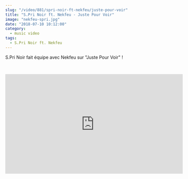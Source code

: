 ```yaml
--- 
slug: "/video/881/spri-noir-ft-nekfeu/juste-pour-voir"
title: "S.Pri Noir ft. Nekfeu - Juste Pour Voir"
image: "nekfeu-spri.jpg"
date: "2018-07-10 10:12:00"
category:
  - music video
tags:
  - S.Pri Noir ft. Nekfeu
---
```

<p>S.Pri Noir fait équipe avec Nekfeu sur "Juste Pour Voir" !</p><br/><p><iframe width="560" height="315" src="https://www.youtube.com/embed/P87H4tOjlB4" frameborder="0" allow="autoplay; encrypted-media" allowfullscreen></iframe></p>